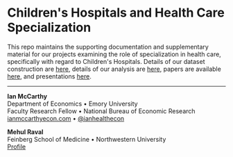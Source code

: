 # Children's Hospitals and Health Care Specialization

This repo maintains the supporting documentation and supplementary material for our projects examining the role of specialization in health care, specifically with regard to Children's Hospitals. Details of our dataset construction are [here](data), details of our analysis are [here](analysis), papers are available [here](papers), and presentations [here](present).

---------------------------------------------------------------------------------------

**Ian McCarthy**  
Department of Economics • Emory University<br>
Faculty Research Fellow • National Bureau of Economic Research<br>
[ianmccarthyecon.com](https://www.ianmccarthyecon.com) • [\@ianhealthecon](https://twitter.com/ianhealthecon)


**Mehul Raval**  
Feinberg School of Medicine • Northwestern University<br>
[Profile](https://www.feinberg.northwestern.edu/faculty-profiles/az/profile.html?xid=22586)

